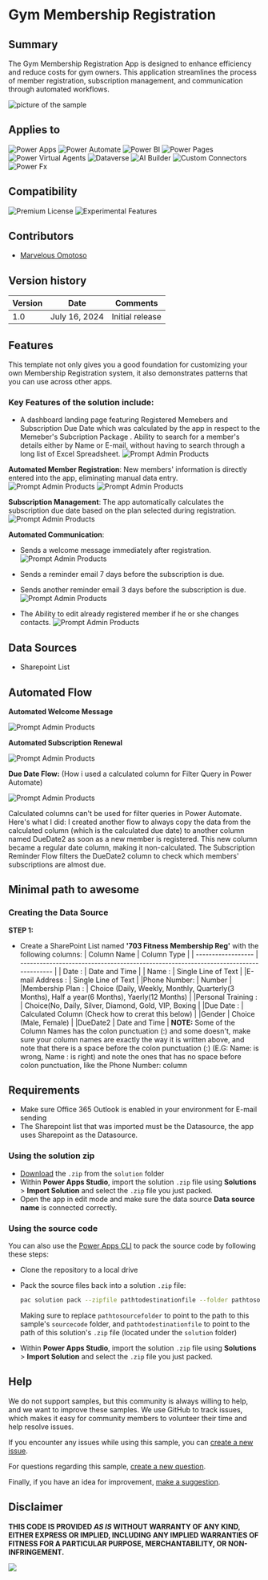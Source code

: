 # Gym Membership Registration

## Summary

The Gym Membership Registration App is designed to enhance efficiency and reduce costs for gym owners. This application streamlines the process of member registration, subscription management, and communication through automated workflows.

![picture of the sample](assets/LandingPage.PNG)

## Applies to

![Power Apps](https://img.shields.io/badge/Power%20Apps-Yes-green "Yes")
![Power Automate](https://img.shields.io/badge/Power%20Automate-Yes-green "Yes")
![Power BI](https://img.shields.io/badge/Power%20BI-No-red "No")
![Power Pages](https://img.shields.io/badge/Power%20Pages-No-red "No")
![Power Virtual Agents](https://img.shields.io/badge/Power%20Virtual%20Agents-No-red "No")
![Dataverse](https://img.shields.io/badge/Dataverse-No-red "No")
![AI Builder](https://img.shields.io/badge/AI%20Builder-No-red "No")
![Custom Connectors](https://img.shields.io/badge/Custom%20Connectors-No-red "No")
![Power Fx](https://img.shields.io/badge/Power%20Fx-No-red "No")

## Compatibility

![Premium License](https://img.shields.io/badge/Premium%20License-Not%20Required-red.svg "Premium license not required")
![Experimental Features](https://img.shields.io/badge/Experimental%20Features-Yes-green.svg "Does rely on experimental features")

## Contributors

- [Marvelous Omotoso](https://github.com/Marvelous-O)

## Version history

| Version | Date          | Comments        |
| ------- | ------------- | --------------- |
| 1.0     | July 16, 2024 | Initial release |

## Features

This template not only gives you a good foundation for customizing your own Membership Registration system, it also demonstrates patterns that you can use across other apps.

### Key Features of the solution include:

- A dashboard landing page featuring Registered Memebers and Subscription Due Date which was calculated by the app in respect to the Memeber's Subcription Package . Ability to search for a member's details either by Name or E-mail, without having to search through a long list of Excel Spreadsheet.
  ![Prompt Admin Products](assets/LandingPage.PNG)

**Automated Member Registration**: New members' information is directly entered into the app, eliminating manual data entry.
![Prompt Admin Products](assets/NewReg1.PNG)
![Prompt Admin Products](assets/NewReg2.PNG)

**Subscription Management**: The app automatically calculates the subscription due date based on the plan selected during registration.
![Prompt Admin Products](assets/EditScreen.PNG)

**Automated Communication**:

- Sends a welcome message immediately after registration.
  ![Prompt Admin Products](assets/EmailScreenshot.PNG)

- Sends a reminder email 7 days before the subscription is due.
- Sends another reminder email 3 days before the subscription is due.
  ![Prompt Admin Products](assets/RenewalEmail.PNG)

* The Ability to edit already registered member if he or she changes contacts.
  ![Prompt Admin Products](assets/EditScreen.PNG)

## Data Sources

- Sharepoint List

## Automated Flow

**Automated Welcome Message**

![Prompt Admin Products](assets/FlowForWelcomeMessage.png)

**Automated Subscription Renewal**

![Prompt Admin Products](assets/SubscriptionRenewalFlow.png)

**Due Date Flow:** (How i used a calculated column for Filter Query in Power Automate)

![Prompt Admin Products](assets/DueDateFlow.png)

Calculated columns can't be used for filter queries in Power Automate. Here's what I did: I created another flow to always copy the data from the calculated column (which is the calculated due date) to another column named DueDate2 as soon as a new member is registered. This new column became a regular date column, making it non-calculated. The Subscription Reminder Flow filters the DueDate2 column to check which members' subscriptions are almost due.

## Minimal path to awesome

### Creating the Data Source
**STEP 1:**
* Create a SharePoint List named **'703 Fitness Membership Reg'**  with the following columns:
  | Column Name         | Column Type                                                                                   |
  | ------------------  | ------------------------------------------------------------------------------------          |
  | Date :              | Date and Time                                                                                 |
  | Name :              | Single Line of Text                                                                           |
  |E-mail Address :     | Single Line of Text                                                                           |
  |Phone Number:        | Number                                                                                        |
  |Membership Plan :    | Choice (Daily, Weekly, Monthly, Quarterly(3 Months), Half a year(6 Months), Yaerly(12 Months) |
  |Personal Training :  | Choice(No, Daily, Silver, Diamond, Gold, VIP, Boxing                                          |
  |Due Date :           | Calculated Column (Check how to crerat this below)                                            |
  |Gender               | Choice (Male, Female)                                                                         |
  |DueDate2             |  Date and Time                                                                                |
**NOTE:** Some of the Column Names has the colon punctuation (:) and some doesn't, make sure your column names are exactly the way it is written above, and note that there is a space before the colon punctuation (:) (E.G: Name: is wrong, Name : is right) and note the ones that has no space before colon punctuation, like the Phone Number: column
  


## Requirements
* Make sure Office 365 Outlook is enabled in your environment for E-mail sending
* The Sharepoint list that was imported must be the Datasource, the app uses Sharepoint as the Datasource.
<!--
PRO TIP:

For commands, use the `code syntax`

For button labels, page names, dialog names, etc. as they appear on the screen, use **Bold**

Don't use "click", use "select" or "use"

As tempting as it may be, don't just use images to describe the steps. Let's be as inclusive as possible and think about accessibility.

-->

### Using the solution zip

- [Download](./solution/GymMembershipRegistration_1_0_0_2.zip) the `.zip` from the `solution` folder
- Within **Power Apps Studio**, import the solution `.zip` file using **Solutions** > **Import Solution** and select the `.zip` file you just packed.
- Open the app in edit mode and make sure the data source **Data source name** is connected correctly.

### Using the source code

You can also use the [Power Apps CLI](https://docs.microsoft.com/powerapps/developer/data-platform/powerapps-cli) to pack the source code by following these steps:

- Clone the repository to a local drive
- Pack the source files back into a solution `.zip` file:

  ```bash
  pac solution pack --zipfile pathtodestinationfile --folder pathtosourcefolder --processCanvasApps
  ```

  Making sure to replace `pathtosourcefolder` to point to the path to this sample's `sourcecode` folder, and `pathtodestinationfile` to point to the path of this solution's `.zip` file (located under the `solution` folder)

- Within **Power Apps Studio**, import the solution `.zip` file using **Solutions** > **Import Solution** and select the `.zip` file you just packed.
<!--
RESERVED FOR REPO MAINTAINERS

We'll add the video from the community call recording here

## Video

[![YouTube video title](./assets/video-thumbnail.jpg)](https://www.youtube.com/watch?v=XXXXX "YouTube video title")
-->

## Help

We do not support samples, but this community is always willing to help, and we want to improve these samples. We use GitHub to track issues, which makes it easy for community members to volunteer their time and help resolve issues.

If you encounter any issues while using this sample, you can [create a new issue](https://github.com/pnp/powerapps-samples/issues/new?assignees=&labels=Needs%3A+Triage+%3Amag%3A%2Ctype%3Abug-suspected&template=bug-report.yml&sample=Gym-Membership-Registration&authors=@Marvelous-O&title=Gym-Membership-Registration%20-%20).

For questions regarding this sample, [create a new question](https://github.com/pnp/powerapps-samples/issues/new?assignees=&labels=Needs%3A+Triage+%3Amag%3A%2Ctype%3Abug-suspected&template=question.yml&sample=Gym-Membership-Registration&authors=@Marvelous-O&title=Gym-Membership-Registration%20-%20).

Finally, if you have an idea for improvement, [make a suggestion](https://github.com/pnp/powerapps-samples/issues/new?assignees=&labels=Needs%3A+Triage+%3Amag%3A%2Ctype%3Abug-suspected&template=suggestion.yml&sample=YGym-Membership-Registration&authors=@Marvelous-O&title=Gym-Membership-Registration%20-%20).

## Disclaimer

**THIS CODE IS PROVIDED _AS IS_ WITHOUT WARRANTY OF ANY KIND, EITHER EXPRESS OR IMPLIED, INCLUDING ANY IMPLIED WARRANTIES OF FITNESS FOR A PARTICULAR PURPOSE, MERCHANTABILITY, OR NON-INFRINGEMENT.**

<img src="https://m365-visitor-stats.azurewebsites.net/powerplatform-samples/samples/Gym-Membership-Registration"  aria-hidden="true" />
